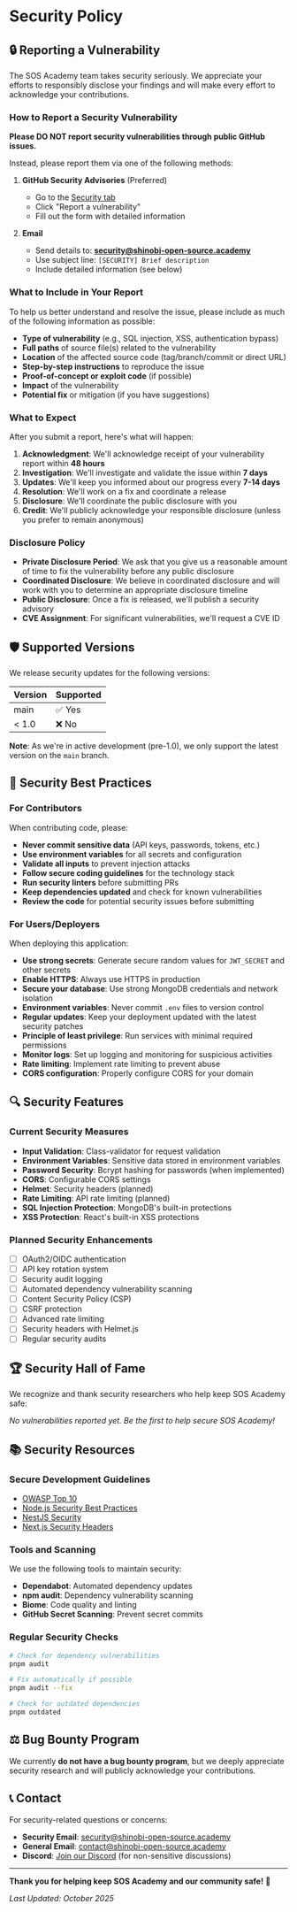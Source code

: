 # Security Policy

## 🔒 Reporting a Vulnerability

The SOS Academy team takes security seriously. We appreciate your efforts to responsibly disclose your findings and will make every effort to acknowledge your contributions.

### How to Report a Security Vulnerability

**Please DO NOT report security vulnerabilities through public GitHub issues.**

Instead, please report them via one of the following methods:

1. **GitHub Security Advisories** (Preferred)
   - Go to the [Security tab](https://github.com/Shinobi-Open-Source-Academy-SOS-Academy/sos-academy-platform/security/advisories/new)
   - Click "Report a vulnerability"
   - Fill out the form with detailed information

2. **Email**
   - Send details to: **security@shinobi-open-source.academy**
   - Use subject line: `[SECURITY] Brief description`
   - Include detailed information (see below)

### What to Include in Your Report

To help us better understand and resolve the issue, please include as much of the following information as possible:

- **Type of vulnerability** (e.g., SQL injection, XSS, authentication bypass)
- **Full paths** of source file(s) related to the vulnerability
- **Location** of the affected source code (tag/branch/commit or direct URL)
- **Step-by-step instructions** to reproduce the issue
- **Proof-of-concept or exploit code** (if possible)
- **Impact** of the vulnerability
- **Potential fix** or mitigation (if you have suggestions)

### What to Expect

After you submit a report, here's what will happen:

1. **Acknowledgment**: We'll acknowledge receipt of your vulnerability report within **48 hours**
2. **Investigation**: We'll investigate and validate the issue within **7 days**
3. **Updates**: We'll keep you informed about our progress every **7-14 days**
4. **Resolution**: We'll work on a fix and coordinate a release
5. **Disclosure**: We'll coordinate the public disclosure with you
6. **Credit**: We'll publicly acknowledge your responsible disclosure (unless you prefer to remain anonymous)

### Disclosure Policy

- **Private Disclosure Period**: We ask that you give us a reasonable amount of time to fix the vulnerability before any public disclosure
- **Coordinated Disclosure**: We believe in coordinated disclosure and will work with you to determine an appropriate disclosure timeline
- **Public Disclosure**: Once a fix is released, we'll publish a security advisory
- **CVE Assignment**: For significant vulnerabilities, we'll request a CVE ID

## 🛡️ Supported Versions

We release security updates for the following versions:

| Version | Supported          |
| ------- | ------------------ |
| main    | ✅ Yes             |
| < 1.0   | ❌ No              |

**Note**: As we're in active development (pre-1.0), we only support the latest version on the `main` branch.

## 🔐 Security Best Practices

### For Contributors

When contributing code, please:

- **Never commit sensitive data** (API keys, passwords, tokens, etc.)
- **Use environment variables** for all secrets and configuration
- **Validate all inputs** to prevent injection attacks
- **Follow secure coding guidelines** for the technology stack
- **Run security linters** before submitting PRs
- **Keep dependencies updated** and check for known vulnerabilities
- **Review the code** for potential security issues before submitting

### For Users/Deployers

When deploying this application:

- **Use strong secrets**: Generate secure random values for `JWT_SECRET` and other secrets
- **Enable HTTPS**: Always use HTTPS in production
- **Secure your database**: Use strong MongoDB credentials and network isolation
- **Environment variables**: Never commit `.env` files to version control
- **Regular updates**: Keep your deployment updated with the latest security patches
- **Principle of least privilege**: Run services with minimal required permissions
- **Monitor logs**: Set up logging and monitoring for suspicious activities
- **Rate limiting**: Implement rate limiting to prevent abuse
- **CORS configuration**: Properly configure CORS for your domain

## 🔍 Security Features

### Current Security Measures

- **Input Validation**: Class-validator for request validation
- **Environment Variables**: Sensitive data stored in environment variables
- **Password Security**: Bcrypt hashing for passwords (when implemented)
- **CORS**: Configurable CORS settings
- **Helmet**: Security headers (planned)
- **Rate Limiting**: API rate limiting (planned)
- **SQL Injection Protection**: MongoDB's built-in protections
- **XSS Protection**: React's built-in XSS protections

### Planned Security Enhancements

- [ ] OAuth2/OIDC authentication
- [ ] API key rotation system
- [ ] Security audit logging
- [ ] Automated dependency vulnerability scanning
- [ ] Content Security Policy (CSP)
- [ ] CSRF protection
- [ ] Advanced rate limiting
- [ ] Security headers with Helmet.js
- [ ] Regular security audits

## 🏆 Security Hall of Fame

We recognize and thank security researchers who help keep SOS Academy safe:

<!-- Contributors who report valid security issues will be listed here -->

_No vulnerabilities reported yet. Be the first to help secure SOS Academy!_

## 📚 Security Resources

### Secure Development Guidelines

- [OWASP Top 10](https://owasp.org/www-project-top-ten/)
- [Node.js Security Best Practices](https://nodejs.org/en/docs/guides/security/)
- [NestJS Security](https://docs.nestjs.com/security/authentication)
- [Next.js Security Headers](https://nextjs.org/docs/advanced-features/security-headers)

### Tools and Scanning

We use the following tools to maintain security:

- **Dependabot**: Automated dependency updates
- **npm audit**: Dependency vulnerability scanning
- **Biome**: Code quality and linting
- **GitHub Secret Scanning**: Prevent secret commits

### Regular Security Checks

```bash
# Check for dependency vulnerabilities
pnpm audit

# Fix automatically if possible
pnpm audit --fix

# Check for outdated dependencies
pnpm outdated
```

## ⚖️ Bug Bounty Program

We currently **do not have a bug bounty program**, but we deeply appreciate security research and will publicly acknowledge your contributions.

## 📞 Contact

For security-related questions or concerns:

- **Security Email**: security@shinobi-open-source.academy
- **General Email**: contact@shinobi-open-source.academy
- **Discord**: [Join our Discord](https://discord.gg/9Wgx7bCh) (for non-sensitive discussions)

---

**Thank you for helping keep SOS Academy and our community safe!** 🙏

_Last Updated: October 2025_
